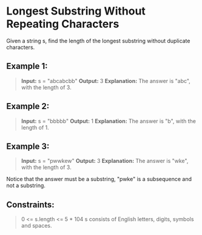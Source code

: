# Longest Substring Without Repeating Characters

Given a string s, find the length of the longest substring without duplicate characters.

## Example 1:
> **Input:** s = "abcabcbb"
> **Output:** 3
> **Explanation:** The answer is "abc", with the length of 3.

## Example 2:
> **Input:** s = "bbbbb"
> **Output:** 1
> **Explanation:** The answer is "b", with the length of 1.

## Example 3:
> **Input:** s = "pwwkew"
> **Output:** 3
> **Explanation:** The answer is "wke", with the length of 3.

Notice that the answer must be a substring, "pwke" is a subsequence and not a substring.
 

## Constraints:
> 0 <= s.length <= 5 * 104
> s consists of English letters, digits, symbols and spaces.